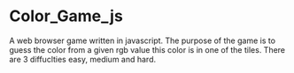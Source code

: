 # Color_Game_js
A web browser game written in javascript. The purpose of the game is to guess the color from a given rgb value this color is in one of the tiles. There are 3 diffuclties easy, medium and hard. 

